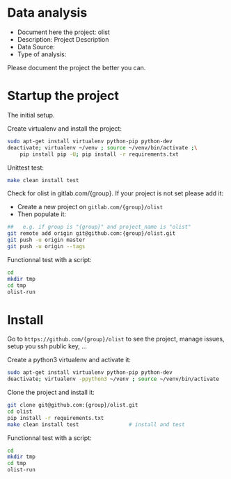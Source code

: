 # Data analysis
- Document here the project: olist
- Description: Project Description
- Data Source:
- Type of analysis:

Please document the project the better you can.

# Startup the project

The initial setup.

Create virtualenv and install the project:
```bash
sudo apt-get install virtualenv python-pip python-dev
deactivate; virtualenv ~/venv ; source ~/venv/bin/activate ;\
    pip install pip -U; pip install -r requirements.txt
```

Unittest test:
```bash
make clean install test
```

Check for olist in gitlab.com/{group}.
If your project is not set please add it:

- Create a new project on `gitlab.com/{group}/olist`
- Then populate it:

```bash
##   e.g. if group is "{group}" and project_name is "olist"
git remote add origin git@github.com:{group}/olist.git
git push -u origin master
git push -u origin --tags
```

Functionnal test with a script:

```bash
cd
mkdir tmp
cd tmp
olist-run
```

# Install

Go to `https://github.com/{group}/olist` to see the project, manage issues,
setup you ssh public key, ...

Create a python3 virtualenv and activate it:

```bash
sudo apt-get install virtualenv python-pip python-dev
deactivate; virtualenv -ppython3 ~/venv ; source ~/venv/bin/activate
```

Clone the project and install it:

```bash
git clone git@github.com:{group}/olist.git
cd olist
pip install -r requirements.txt
make clean install test                # install and test
```
Functionnal test with a script:

```bash
cd
mkdir tmp
cd tmp
olist-run
```
